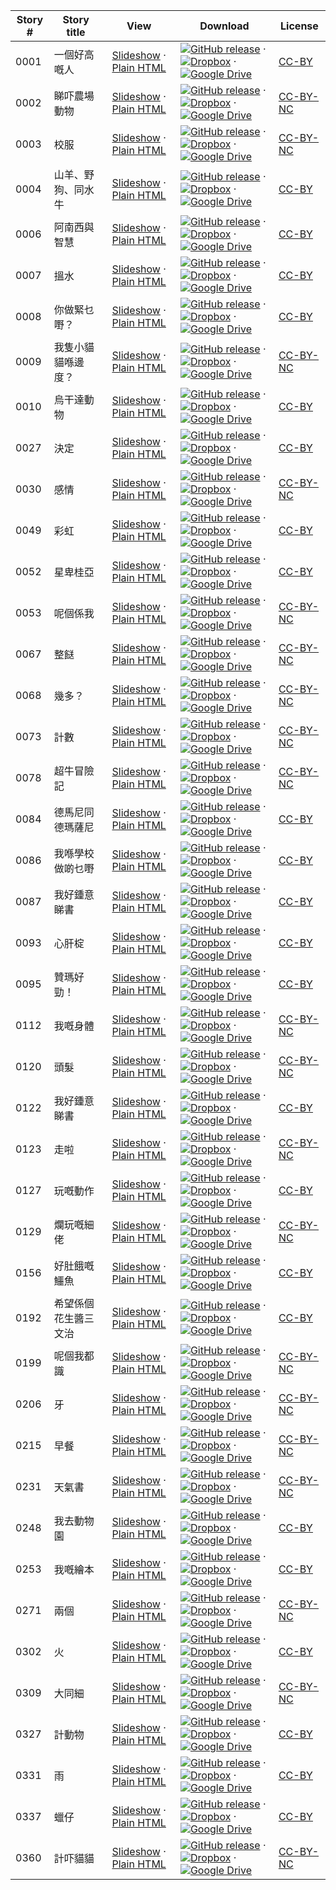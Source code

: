 Story # | Story title | View | Download | License
-------- | -----------  |:-------:| ---------------- | -------
0001 | 一個好高嘅人 | <a href="https://global-asp.github.io/stories/yue/0001_一個好高嘅人_slides.html" target="_blank">Slideshow</a> · [Plain HTML](https://global-asp.github.io/stories/yue/0001_一個好高嘅人.html) | [![GitHub release](https://cloud.githubusercontent.com/assets/9295750/9483128/0e089e5e-4b51-11e5-98ca-6da5cef156a7.png "GitHub release")](https://github.com/global-asp/global-asp/releases/download/v1.1/yue.zip) · [![Dropbox](https://cloud.githubusercontent.com/assets/9295750/10150606/3f5ae2dc-65f5-11e5-8f63-841c51cc1cde.png "Dropbox")](https://www.dropbox.com/s/wb7smewm55zy51g/yue.zip) · [![Google Drive](https://cloud.githubusercontent.com/assets/9295750/9473522/1d6fdde4-4b10-11e5-98f5-aa6c6b04a08e.png "Google Drive")](https://drive.google.com/open?id=0B59ZADK9EsbsTm42a0JWbXd1Ums) | [CC-BY](https://creativecommons.org/licenses/by/3.0/)
0002 | 睇吓農場動物 | <a href="https://global-asp.github.io/stories/yue/0002_睇吓農場動物_slides.html" target="_blank">Slideshow</a> · [Plain HTML](https://global-asp.github.io/stories/yue/0002_睇吓農場動物.html) | [![GitHub release](https://cloud.githubusercontent.com/assets/9295750/9483128/0e089e5e-4b51-11e5-98ca-6da5cef156a7.png "GitHub release")](https://github.com/global-asp/global-asp/releases/download/v1.1/yue.zip) · [![Dropbox](https://cloud.githubusercontent.com/assets/9295750/10150606/3f5ae2dc-65f5-11e5-8f63-841c51cc1cde.png "Dropbox")](https://www.dropbox.com/s/wb7smewm55zy51g/yue.zip) · [![Google Drive](https://cloud.githubusercontent.com/assets/9295750/9473522/1d6fdde4-4b10-11e5-98f5-aa6c6b04a08e.png "Google Drive")](https://drive.google.com/open?id=0B59ZADK9EsbsTm42a0JWbXd1Ums) | [CC-BY-NC](http://creativecommons.org/licenses/by-nc/3.0/)
0003 | 校服 | <a href="https://global-asp.github.io/stories/yue/0003_校服_slides.html" target="_blank">Slideshow</a> · [Plain HTML](https://global-asp.github.io/stories/yue/0003_校服.html) | [![GitHub release](https://cloud.githubusercontent.com/assets/9295750/9483128/0e089e5e-4b51-11e5-98ca-6da5cef156a7.png "GitHub release")](https://github.com/global-asp/global-asp/releases/download/v1.1/yue.zip) · [![Dropbox](https://cloud.githubusercontent.com/assets/9295750/10150606/3f5ae2dc-65f5-11e5-8f63-841c51cc1cde.png "Dropbox")](https://www.dropbox.com/s/wb7smewm55zy51g/yue.zip) · [![Google Drive](https://cloud.githubusercontent.com/assets/9295750/9473522/1d6fdde4-4b10-11e5-98f5-aa6c6b04a08e.png "Google Drive")](https://drive.google.com/open?id=0B59ZADK9EsbsTm42a0JWbXd1Ums) | [CC-BY-NC](http://creativecommons.org/licenses/by-nc/3.0/)
0004 | 山羊、野狗、同水牛 | <a href="https://global-asp.github.io/stories/yue/0004_山羊、野狗、同水牛_slides.html" target="_blank">Slideshow</a> · [Plain HTML](https://global-asp.github.io/stories/yue/0004_山羊、野狗、同水牛.html) | [![GitHub release](https://cloud.githubusercontent.com/assets/9295750/9483128/0e089e5e-4b51-11e5-98ca-6da5cef156a7.png "GitHub release")](https://github.com/global-asp/global-asp/releases/download/v1.1/yue.zip) · [![Dropbox](https://cloud.githubusercontent.com/assets/9295750/10150606/3f5ae2dc-65f5-11e5-8f63-841c51cc1cde.png "Dropbox")](https://www.dropbox.com/s/wb7smewm55zy51g/yue.zip) · [![Google Drive](https://cloud.githubusercontent.com/assets/9295750/9473522/1d6fdde4-4b10-11e5-98f5-aa6c6b04a08e.png "Google Drive")](https://drive.google.com/open?id=0B59ZADK9EsbsTm42a0JWbXd1Ums) | [CC-BY](https://creativecommons.org/licenses/by/3.0/)
0006 | 阿南西與智慧 | <a href="https://global-asp.github.io/stories/yue/0006_阿南西與智慧_slides.html" target="_blank">Slideshow</a> · [Plain HTML](https://global-asp.github.io/stories/yue/0006_阿南西與智慧.html) | [![GitHub release](https://cloud.githubusercontent.com/assets/9295750/9483128/0e089e5e-4b51-11e5-98ca-6da5cef156a7.png "GitHub release")](https://github.com/global-asp/global-asp/releases/download/v1.1/yue.zip) · [![Dropbox](https://cloud.githubusercontent.com/assets/9295750/10150606/3f5ae2dc-65f5-11e5-8f63-841c51cc1cde.png "Dropbox")](https://www.dropbox.com/s/wb7smewm55zy51g/yue.zip) · [![Google Drive](https://cloud.githubusercontent.com/assets/9295750/9473522/1d6fdde4-4b10-11e5-98f5-aa6c6b04a08e.png "Google Drive")](https://drive.google.com/open?id=0B59ZADK9EsbsTm42a0JWbXd1Ums) | [CC-BY](https://creativecommons.org/licenses/by/3.0/)
0007 | 搵水 | <a href="https://global-asp.github.io/stories/yue/0007_搵水_slides.html" target="_blank">Slideshow</a> · [Plain HTML](https://global-asp.github.io/stories/yue/0007_搵水.html) | [![GitHub release](https://cloud.githubusercontent.com/assets/9295750/9483128/0e089e5e-4b51-11e5-98ca-6da5cef156a7.png "GitHub release")](https://github.com/global-asp/global-asp/releases/download/v1.1/yue.zip) · [![Dropbox](https://cloud.githubusercontent.com/assets/9295750/10150606/3f5ae2dc-65f5-11e5-8f63-841c51cc1cde.png "Dropbox")](https://www.dropbox.com/s/wb7smewm55zy51g/yue.zip) · [![Google Drive](https://cloud.githubusercontent.com/assets/9295750/9473522/1d6fdde4-4b10-11e5-98f5-aa6c6b04a08e.png "Google Drive")](https://drive.google.com/open?id=0B59ZADK9EsbsTm42a0JWbXd1Ums) | [CC-BY](https://creativecommons.org/licenses/by/3.0/)
0008 | 你做緊乜嘢？ | <a href="https://global-asp.github.io/stories/yue/0008_你做緊乜嘢_slides.html" target="_blank">Slideshow</a> · [Plain HTML](https://global-asp.github.io/stories/yue/0008_你做緊乜嘢.html) | [![GitHub release](https://cloud.githubusercontent.com/assets/9295750/9483128/0e089e5e-4b51-11e5-98ca-6da5cef156a7.png "GitHub release")](https://github.com/global-asp/global-asp/releases/download/v1.1/yue.zip) · [![Dropbox](https://cloud.githubusercontent.com/assets/9295750/10150606/3f5ae2dc-65f5-11e5-8f63-841c51cc1cde.png "Dropbox")](https://www.dropbox.com/s/wb7smewm55zy51g/yue.zip) · [![Google Drive](https://cloud.githubusercontent.com/assets/9295750/9473522/1d6fdde4-4b10-11e5-98f5-aa6c6b04a08e.png "Google Drive")](https://drive.google.com/open?id=0B59ZADK9EsbsTm42a0JWbXd1Ums) | [CC-BY](https://creativecommons.org/licenses/by/3.0/)
0009 | 我隻小貓貓喺邊度？ | <a href="https://global-asp.github.io/stories/yue/0009_我隻小貓貓喺邊度_slides.html" target="_blank">Slideshow</a> · [Plain HTML](https://global-asp.github.io/stories/yue/0009_我隻小貓貓喺邊度.html) | [![GitHub release](https://cloud.githubusercontent.com/assets/9295750/9483128/0e089e5e-4b51-11e5-98ca-6da5cef156a7.png "GitHub release")](https://github.com/global-asp/global-asp/releases/download/v1.1/yue.zip) · [![Dropbox](https://cloud.githubusercontent.com/assets/9295750/10150606/3f5ae2dc-65f5-11e5-8f63-841c51cc1cde.png "Dropbox")](https://www.dropbox.com/s/wb7smewm55zy51g/yue.zip) · [![Google Drive](https://cloud.githubusercontent.com/assets/9295750/9473522/1d6fdde4-4b10-11e5-98f5-aa6c6b04a08e.png "Google Drive")](https://drive.google.com/open?id=0B59ZADK9EsbsTm42a0JWbXd1Ums) | [CC-BY-NC](http://creativecommons.org/licenses/by-nc/3.0/)
0010 | 烏干達動物 | <a href="https://global-asp.github.io/stories/yue/0010_烏干達動物_slides.html" target="_blank">Slideshow</a> · [Plain HTML](https://global-asp.github.io/stories/yue/0010_烏干達動物.html) | [![GitHub release](https://cloud.githubusercontent.com/assets/9295750/9483128/0e089e5e-4b51-11e5-98ca-6da5cef156a7.png "GitHub release")](https://github.com/global-asp/global-asp/releases/download/v1.1/yue.zip) · [![Dropbox](https://cloud.githubusercontent.com/assets/9295750/10150606/3f5ae2dc-65f5-11e5-8f63-841c51cc1cde.png "Dropbox")](https://www.dropbox.com/s/wb7smewm55zy51g/yue.zip) · [![Google Drive](https://cloud.githubusercontent.com/assets/9295750/9473522/1d6fdde4-4b10-11e5-98f5-aa6c6b04a08e.png "Google Drive")](https://drive.google.com/open?id=0B59ZADK9EsbsTm42a0JWbXd1Ums) | [CC-BY](https://creativecommons.org/licenses/by/3.0/)
0027 | 決定 | <a href="https://global-asp.github.io/stories/yue/0027_決定_slides.html" target="_blank">Slideshow</a> · [Plain HTML](https://global-asp.github.io/stories/yue/0027_決定.html) | [![GitHub release](https://cloud.githubusercontent.com/assets/9295750/9483128/0e089e5e-4b51-11e5-98ca-6da5cef156a7.png "GitHub release")](https://github.com/global-asp/global-asp/releases/download/v1.1/yue.zip) · [![Dropbox](https://cloud.githubusercontent.com/assets/9295750/10150606/3f5ae2dc-65f5-11e5-8f63-841c51cc1cde.png "Dropbox")](https://www.dropbox.com/s/wb7smewm55zy51g/yue.zip) · [![Google Drive](https://cloud.githubusercontent.com/assets/9295750/9473522/1d6fdde4-4b10-11e5-98f5-aa6c6b04a08e.png "Google Drive")](https://drive.google.com/open?id=0B59ZADK9EsbsTm42a0JWbXd1Ums) | [CC-BY](https://creativecommons.org/licenses/by/3.0/)
0030 | 感情 | <a href="https://global-asp.github.io/stories/yue/0030_感情_slides.html" target="_blank">Slideshow</a> · [Plain HTML](https://global-asp.github.io/stories/yue/0030_感情.html) | [![GitHub release](https://cloud.githubusercontent.com/assets/9295750/9483128/0e089e5e-4b51-11e5-98ca-6da5cef156a7.png "GitHub release")](https://github.com/global-asp/global-asp/releases/download/v1.1/yue.zip) · [![Dropbox](https://cloud.githubusercontent.com/assets/9295750/10150606/3f5ae2dc-65f5-11e5-8f63-841c51cc1cde.png "Dropbox")](https://www.dropbox.com/s/wb7smewm55zy51g/yue.zip) · [![Google Drive](https://cloud.githubusercontent.com/assets/9295750/9473522/1d6fdde4-4b10-11e5-98f5-aa6c6b04a08e.png "Google Drive")](https://drive.google.com/open?id=0B59ZADK9EsbsTm42a0JWbXd1Ums) | [CC-BY-NC](http://creativecommons.org/licenses/by-nc/3.0/)
0049 | 彩虹 | <a href="https://global-asp.github.io/stories/yue/0049_彩虹_slides.html" target="_blank">Slideshow</a> · [Plain HTML](https://global-asp.github.io/stories/yue/0049_彩虹.html) | [![GitHub release](https://cloud.githubusercontent.com/assets/9295750/9483128/0e089e5e-4b51-11e5-98ca-6da5cef156a7.png "GitHub release")](https://github.com/global-asp/global-asp/releases/download/v1.1/yue.zip) · [![Dropbox](https://cloud.githubusercontent.com/assets/9295750/10150606/3f5ae2dc-65f5-11e5-8f63-841c51cc1cde.png "Dropbox")](https://www.dropbox.com/s/wb7smewm55zy51g/yue.zip) · [![Google Drive](https://cloud.githubusercontent.com/assets/9295750/9473522/1d6fdde4-4b10-11e5-98f5-aa6c6b04a08e.png "Google Drive")](https://drive.google.com/open?id=0B59ZADK9EsbsTm42a0JWbXd1Ums) | [CC-BY](https://creativecommons.org/licenses/by/3.0/)
0052 | 星卑桂亞 | <a href="https://global-asp.github.io/stories/yue/0052_星卑桂亞_slides.html" target="_blank">Slideshow</a> · [Plain HTML](https://global-asp.github.io/stories/yue/0052_星卑桂亞.html) | [![GitHub release](https://cloud.githubusercontent.com/assets/9295750/9483128/0e089e5e-4b51-11e5-98ca-6da5cef156a7.png "GitHub release")](https://github.com/global-asp/global-asp/releases/download/v1.1/yue.zip) · [![Dropbox](https://cloud.githubusercontent.com/assets/9295750/10150606/3f5ae2dc-65f5-11e5-8f63-841c51cc1cde.png "Dropbox")](https://www.dropbox.com/s/wb7smewm55zy51g/yue.zip) · [![Google Drive](https://cloud.githubusercontent.com/assets/9295750/9473522/1d6fdde4-4b10-11e5-98f5-aa6c6b04a08e.png "Google Drive")](https://drive.google.com/open?id=0B59ZADK9EsbsTm42a0JWbXd1Ums) | [CC-BY](https://creativecommons.org/licenses/by/3.0/)
0053 | 呢個係我 | <a href="https://global-asp.github.io/stories/yue/0053_呢個係我_slides.html" target="_blank">Slideshow</a> · [Plain HTML](https://global-asp.github.io/stories/yue/0053_呢個係我.html) | [![GitHub release](https://cloud.githubusercontent.com/assets/9295750/9483128/0e089e5e-4b51-11e5-98ca-6da5cef156a7.png "GitHub release")](https://github.com/global-asp/global-asp/releases/download/v1.1/yue.zip) · [![Dropbox](https://cloud.githubusercontent.com/assets/9295750/10150606/3f5ae2dc-65f5-11e5-8f63-841c51cc1cde.png "Dropbox")](https://www.dropbox.com/s/wb7smewm55zy51g/yue.zip) · [![Google Drive](https://cloud.githubusercontent.com/assets/9295750/9473522/1d6fdde4-4b10-11e5-98f5-aa6c6b04a08e.png "Google Drive")](https://drive.google.com/open?id=0B59ZADK9EsbsTm42a0JWbXd1Ums) | [CC-BY-NC](http://creativecommons.org/licenses/by-nc/3.0/)
0067 | 整餸 | <a href="https://global-asp.github.io/stories/yue/0067_整餸_slides.html" target="_blank">Slideshow</a> · [Plain HTML](https://global-asp.github.io/stories/yue/0067_整餸.html) | [![GitHub release](https://cloud.githubusercontent.com/assets/9295750/9483128/0e089e5e-4b51-11e5-98ca-6da5cef156a7.png "GitHub release")](https://github.com/global-asp/global-asp/releases/download/v1.1/yue.zip) · [![Dropbox](https://cloud.githubusercontent.com/assets/9295750/10150606/3f5ae2dc-65f5-11e5-8f63-841c51cc1cde.png "Dropbox")](https://www.dropbox.com/s/wb7smewm55zy51g/yue.zip) · [![Google Drive](https://cloud.githubusercontent.com/assets/9295750/9473522/1d6fdde4-4b10-11e5-98f5-aa6c6b04a08e.png "Google Drive")](https://drive.google.com/open?id=0B59ZADK9EsbsTm42a0JWbXd1Ums) | [CC-BY-NC](http://creativecommons.org/licenses/by-nc/3.0/)
0068 | 幾多？ | <a href="https://global-asp.github.io/stories/yue/0068_幾多_slides.html" target="_blank">Slideshow</a> · [Plain HTML](https://global-asp.github.io/stories/yue/0068_幾多.html) | [![GitHub release](https://cloud.githubusercontent.com/assets/9295750/9483128/0e089e5e-4b51-11e5-98ca-6da5cef156a7.png "GitHub release")](https://github.com/global-asp/global-asp/releases/download/v1.1/yue.zip) · [![Dropbox](https://cloud.githubusercontent.com/assets/9295750/10150606/3f5ae2dc-65f5-11e5-8f63-841c51cc1cde.png "Dropbox")](https://www.dropbox.com/s/wb7smewm55zy51g/yue.zip) · [![Google Drive](https://cloud.githubusercontent.com/assets/9295750/9473522/1d6fdde4-4b10-11e5-98f5-aa6c6b04a08e.png "Google Drive")](https://drive.google.com/open?id=0B59ZADK9EsbsTm42a0JWbXd1Ums) | [CC-BY-NC](http://creativecommons.org/licenses/by-nc/3.0/)
0073 | 計數 | <a href="https://global-asp.github.io/stories/yue/0073_計數_slides.html" target="_blank">Slideshow</a> · [Plain HTML](https://global-asp.github.io/stories/yue/0073_計數.html) | [![GitHub release](https://cloud.githubusercontent.com/assets/9295750/9483128/0e089e5e-4b51-11e5-98ca-6da5cef156a7.png "GitHub release")](https://github.com/global-asp/global-asp/releases/download/v1.1/yue.zip) · [![Dropbox](https://cloud.githubusercontent.com/assets/9295750/10150606/3f5ae2dc-65f5-11e5-8f63-841c51cc1cde.png "Dropbox")](https://www.dropbox.com/s/wb7smewm55zy51g/yue.zip) · [![Google Drive](https://cloud.githubusercontent.com/assets/9295750/9473522/1d6fdde4-4b10-11e5-98f5-aa6c6b04a08e.png "Google Drive")](https://drive.google.com/open?id=0B59ZADK9EsbsTm42a0JWbXd1Ums) | [CC-BY-NC](http://creativecommons.org/licenses/by-nc/3.0/)
0078 | 超牛冒險記 | <a href="https://global-asp.github.io/stories/yue/0078_超牛冒險記_slides.html" target="_blank">Slideshow</a> · [Plain HTML](https://global-asp.github.io/stories/yue/0078_超牛冒險記.html) | [![GitHub release](https://cloud.githubusercontent.com/assets/9295750/9483128/0e089e5e-4b51-11e5-98ca-6da5cef156a7.png "GitHub release")](https://github.com/global-asp/global-asp/releases/download/v1.1/yue.zip) · [![Dropbox](https://cloud.githubusercontent.com/assets/9295750/10150606/3f5ae2dc-65f5-11e5-8f63-841c51cc1cde.png "Dropbox")](https://www.dropbox.com/s/wb7smewm55zy51g/yue.zip) · [![Google Drive](https://cloud.githubusercontent.com/assets/9295750/9473522/1d6fdde4-4b10-11e5-98f5-aa6c6b04a08e.png "Google Drive")](https://drive.google.com/open?id=0B59ZADK9EsbsTm42a0JWbXd1Ums) | [CC-BY-NC](http://creativecommons.org/licenses/by-nc/3.0/)
0084 | 德馬尼同德瑪薩尼 | <a href="https://global-asp.github.io/stories/yue/0084_德馬尼同德瑪薩尼_slides.html" target="_blank">Slideshow</a> · [Plain HTML](https://global-asp.github.io/stories/yue/0084_德馬尼同德瑪薩尼.html) | [![GitHub release](https://cloud.githubusercontent.com/assets/9295750/9483128/0e089e5e-4b51-11e5-98ca-6da5cef156a7.png "GitHub release")](https://github.com/global-asp/global-asp/releases/download/v1.1/yue.zip) · [![Dropbox](https://cloud.githubusercontent.com/assets/9295750/10150606/3f5ae2dc-65f5-11e5-8f63-841c51cc1cde.png "Dropbox")](https://www.dropbox.com/s/wb7smewm55zy51g/yue.zip) · [![Google Drive](https://cloud.githubusercontent.com/assets/9295750/9473522/1d6fdde4-4b10-11e5-98f5-aa6c6b04a08e.png "Google Drive")](https://drive.google.com/open?id=0B59ZADK9EsbsTm42a0JWbXd1Ums) | [CC-BY](https://creativecommons.org/licenses/by/3.0/)
0086 | 我喺學校做啲乜嘢 | <a href="https://global-asp.github.io/stories/yue/0086_我喺學校做乜嘢_slides.html" target="_blank">Slideshow</a> · [Plain HTML](https://global-asp.github.io/stories/yue/0086_我喺學校做乜嘢.html) | [![GitHub release](https://cloud.githubusercontent.com/assets/9295750/9483128/0e089e5e-4b51-11e5-98ca-6da5cef156a7.png "GitHub release")](https://github.com/global-asp/global-asp/releases/download/v1.1/yue.zip) · [![Dropbox](https://cloud.githubusercontent.com/assets/9295750/10150606/3f5ae2dc-65f5-11e5-8f63-841c51cc1cde.png "Dropbox")](https://www.dropbox.com/s/wb7smewm55zy51g/yue.zip) · [![Google Drive](https://cloud.githubusercontent.com/assets/9295750/9473522/1d6fdde4-4b10-11e5-98f5-aa6c6b04a08e.png "Google Drive")](https://drive.google.com/open?id=0B59ZADK9EsbsTm42a0JWbXd1Ums) | [CC-BY](https://creativecommons.org/licenses/by/3.0/)
0087 | 我好鍾意睇書 | <a href="https://global-asp.github.io/stories/yue/0087_我好鍾意睇書_slides.html" target="_blank">Slideshow</a> · [Plain HTML](https://global-asp.github.io/stories/yue/0087_我好鍾意睇書.html) | [![GitHub release](https://cloud.githubusercontent.com/assets/9295750/9483128/0e089e5e-4b51-11e5-98ca-6da5cef156a7.png "GitHub release")](https://github.com/global-asp/global-asp/releases/download/v1.1/yue.zip) · [![Dropbox](https://cloud.githubusercontent.com/assets/9295750/10150606/3f5ae2dc-65f5-11e5-8f63-841c51cc1cde.png "Dropbox")](https://www.dropbox.com/s/wb7smewm55zy51g/yue.zip) · [![Google Drive](https://cloud.githubusercontent.com/assets/9295750/9473522/1d6fdde4-4b10-11e5-98f5-aa6c6b04a08e.png "Google Drive")](https://drive.google.com/open?id=0B59ZADK9EsbsTm42a0JWbXd1Ums) | [CC-BY](https://creativecommons.org/licenses/by/3.0/)
0093 | 心肝椗 | <a href="https://global-asp.github.io/stories/yue/0093_心肝椗_slides.html" target="_blank">Slideshow</a> · [Plain HTML](https://global-asp.github.io/stories/yue/0093_心肝椗.html) | [![GitHub release](https://cloud.githubusercontent.com/assets/9295750/9483128/0e089e5e-4b51-11e5-98ca-6da5cef156a7.png "GitHub release")](https://github.com/global-asp/global-asp/releases/download/v1.1/yue.zip) · [![Dropbox](https://cloud.githubusercontent.com/assets/9295750/10150606/3f5ae2dc-65f5-11e5-8f63-841c51cc1cde.png "Dropbox")](https://www.dropbox.com/s/wb7smewm55zy51g/yue.zip) · [![Google Drive](https://cloud.githubusercontent.com/assets/9295750/9473522/1d6fdde4-4b10-11e5-98f5-aa6c6b04a08e.png "Google Drive")](https://drive.google.com/open?id=0B59ZADK9EsbsTm42a0JWbXd1Ums) | [CC-BY](https://creativecommons.org/licenses/by/3.0/)
0095 | 贊瑪好勁！ | <a href="https://global-asp.github.io/stories/yue/0095_贊瑪好勁_slides.html" target="_blank">Slideshow</a> · [Plain HTML](https://global-asp.github.io/stories/yue/0095_贊瑪好勁.html) | [![GitHub release](https://cloud.githubusercontent.com/assets/9295750/9483128/0e089e5e-4b51-11e5-98ca-6da5cef156a7.png "GitHub release")](https://github.com/global-asp/global-asp/releases/download/v1.1/yue.zip) · [![Dropbox](https://cloud.githubusercontent.com/assets/9295750/10150606/3f5ae2dc-65f5-11e5-8f63-841c51cc1cde.png "Dropbox")](https://www.dropbox.com/s/wb7smewm55zy51g/yue.zip) · [![Google Drive](https://cloud.githubusercontent.com/assets/9295750/9473522/1d6fdde4-4b10-11e5-98f5-aa6c6b04a08e.png "Google Drive")](https://drive.google.com/open?id=0B59ZADK9EsbsTm42a0JWbXd1Ums) | [CC-BY](https://creativecommons.org/licenses/by/3.0/)
0112 | 我嘅身體 | <a href="https://global-asp.github.io/stories/yue/0112_我嘅身體_slides.html" target="_blank">Slideshow</a> · [Plain HTML](https://global-asp.github.io/stories/yue/0112_我嘅身體.html) | [![GitHub release](https://cloud.githubusercontent.com/assets/9295750/9483128/0e089e5e-4b51-11e5-98ca-6da5cef156a7.png "GitHub release")](https://github.com/global-asp/global-asp/releases/download/v1.1/yue.zip) · [![Dropbox](https://cloud.githubusercontent.com/assets/9295750/10150606/3f5ae2dc-65f5-11e5-8f63-841c51cc1cde.png "Dropbox")](https://www.dropbox.com/s/wb7smewm55zy51g/yue.zip) · [![Google Drive](https://cloud.githubusercontent.com/assets/9295750/9473522/1d6fdde4-4b10-11e5-98f5-aa6c6b04a08e.png "Google Drive")](https://drive.google.com/open?id=0B59ZADK9EsbsTm42a0JWbXd1Ums) | [CC-BY-NC](http://creativecommons.org/licenses/by-nc/3.0/)
0120 | 頭髮 | <a href="https://global-asp.github.io/stories/yue/0120_頭髮_slides.html" target="_blank">Slideshow</a> · [Plain HTML](https://global-asp.github.io/stories/yue/0120_頭髮.html) | [![GitHub release](https://cloud.githubusercontent.com/assets/9295750/9483128/0e089e5e-4b51-11e5-98ca-6da5cef156a7.png "GitHub release")](https://github.com/global-asp/global-asp/releases/download/v1.1/yue.zip) · [![Dropbox](https://cloud.githubusercontent.com/assets/9295750/10150606/3f5ae2dc-65f5-11e5-8f63-841c51cc1cde.png "Dropbox")](https://www.dropbox.com/s/wb7smewm55zy51g/yue.zip) · [![Google Drive](https://cloud.githubusercontent.com/assets/9295750/9473522/1d6fdde4-4b10-11e5-98f5-aa6c6b04a08e.png "Google Drive")](https://drive.google.com/open?id=0B59ZADK9EsbsTm42a0JWbXd1Ums) | [CC-BY-NC](http://creativecommons.org/licenses/by-nc/3.0/)
0122 | 我好鍾意睇書 | <a href="https://global-asp.github.io/stories/yue/0122_我好鍾意睇書_slides.html" target="_blank">Slideshow</a> · [Plain HTML](https://global-asp.github.io/stories/yue/0122_我好鍾意睇書.html) | [![GitHub release](https://cloud.githubusercontent.com/assets/9295750/9483128/0e089e5e-4b51-11e5-98ca-6da5cef156a7.png "GitHub release")](https://github.com/global-asp/global-asp/releases/download/v1.1/yue.zip) · [![Dropbox](https://cloud.githubusercontent.com/assets/9295750/10150606/3f5ae2dc-65f5-11e5-8f63-841c51cc1cde.png "Dropbox")](https://www.dropbox.com/s/wb7smewm55zy51g/yue.zip) · [![Google Drive](https://cloud.githubusercontent.com/assets/9295750/9473522/1d6fdde4-4b10-11e5-98f5-aa6c6b04a08e.png "Google Drive")](https://drive.google.com/open?id=0B59ZADK9EsbsTm42a0JWbXd1Ums) | [CC-BY](https://creativecommons.org/licenses/by/3.0/)
0123 | 走啦 | <a href="https://global-asp.github.io/stories/yue/0123_走啦_slides.html" target="_blank">Slideshow</a> · [Plain HTML](https://global-asp.github.io/stories/yue/0123_走啦.html) | [![GitHub release](https://cloud.githubusercontent.com/assets/9295750/9483128/0e089e5e-4b51-11e5-98ca-6da5cef156a7.png "GitHub release")](https://github.com/global-asp/global-asp/releases/download/v1.1/yue.zip) · [![Dropbox](https://cloud.githubusercontent.com/assets/9295750/10150606/3f5ae2dc-65f5-11e5-8f63-841c51cc1cde.png "Dropbox")](https://www.dropbox.com/s/wb7smewm55zy51g/yue.zip) · [![Google Drive](https://cloud.githubusercontent.com/assets/9295750/9473522/1d6fdde4-4b10-11e5-98f5-aa6c6b04a08e.png "Google Drive")](https://drive.google.com/open?id=0B59ZADK9EsbsTm42a0JWbXd1Ums) | [CC-BY-NC](http://creativecommons.org/licenses/by-nc/3.0/)
0127 | 玩嘅動作 | <a href="https://global-asp.github.io/stories/yue/0127_玩嘅動作_slides.html" target="_blank">Slideshow</a> · [Plain HTML](https://global-asp.github.io/stories/yue/0127_玩嘅動作.html) | [![GitHub release](https://cloud.githubusercontent.com/assets/9295750/9483128/0e089e5e-4b51-11e5-98ca-6da5cef156a7.png "GitHub release")](https://github.com/global-asp/global-asp/releases/download/v1.1/yue.zip) · [![Dropbox](https://cloud.githubusercontent.com/assets/9295750/10150606/3f5ae2dc-65f5-11e5-8f63-841c51cc1cde.png "Dropbox")](https://www.dropbox.com/s/wb7smewm55zy51g/yue.zip) · [![Google Drive](https://cloud.githubusercontent.com/assets/9295750/9473522/1d6fdde4-4b10-11e5-98f5-aa6c6b04a08e.png "Google Drive")](https://drive.google.com/open?id=0B59ZADK9EsbsTm42a0JWbXd1Ums) | [CC-BY](https://creativecommons.org/licenses/by/3.0/)
0129 | 爛玩嘅細佬 | <a href="https://global-asp.github.io/stories/yue/0129_爛玩嘅細佬_slides.html" target="_blank">Slideshow</a> · [Plain HTML](https://global-asp.github.io/stories/yue/0129_爛玩嘅細佬.html) | [![GitHub release](https://cloud.githubusercontent.com/assets/9295750/9483128/0e089e5e-4b51-11e5-98ca-6da5cef156a7.png "GitHub release")](https://github.com/global-asp/global-asp/releases/download/v1.1/yue.zip) · [![Dropbox](https://cloud.githubusercontent.com/assets/9295750/10150606/3f5ae2dc-65f5-11e5-8f63-841c51cc1cde.png "Dropbox")](https://www.dropbox.com/s/wb7smewm55zy51g/yue.zip) · [![Google Drive](https://cloud.githubusercontent.com/assets/9295750/9473522/1d6fdde4-4b10-11e5-98f5-aa6c6b04a08e.png "Google Drive")](https://drive.google.com/open?id=0B59ZADK9EsbsTm42a0JWbXd1Ums) | [CC-BY-NC](http://creativecommons.org/licenses/by-nc/3.0/)
0156 | 好肚餓嘅鱷魚 | <a href="https://global-asp.github.io/stories/yue/0156_好肚餓嘅鱷魚_slides.html" target="_blank">Slideshow</a> · [Plain HTML](https://global-asp.github.io/stories/yue/0156_好肚餓嘅鱷魚.html) | [![GitHub release](https://cloud.githubusercontent.com/assets/9295750/9483128/0e089e5e-4b51-11e5-98ca-6da5cef156a7.png "GitHub release")](https://github.com/global-asp/global-asp/releases/download/v1.1/yue.zip) · [![Dropbox](https://cloud.githubusercontent.com/assets/9295750/10150606/3f5ae2dc-65f5-11e5-8f63-841c51cc1cde.png "Dropbox")](https://www.dropbox.com/s/wb7smewm55zy51g/yue.zip) · [![Google Drive](https://cloud.githubusercontent.com/assets/9295750/9473522/1d6fdde4-4b10-11e5-98f5-aa6c6b04a08e.png "Google Drive")](https://drive.google.com/open?id=0B59ZADK9EsbsTm42a0JWbXd1Ums) | [CC-BY](https://creativecommons.org/licenses/by/3.0/)
0192 | 希望係個花生醬三文治 | <a href="https://global-asp.github.io/stories/yue/0192_希望係個花生醬三文治_slides.html" target="_blank">Slideshow</a> · [Plain HTML](https://global-asp.github.io/stories/yue/0192_希望係個花生醬三文治.html) | [![GitHub release](https://cloud.githubusercontent.com/assets/9295750/9483128/0e089e5e-4b51-11e5-98ca-6da5cef156a7.png "GitHub release")](https://github.com/global-asp/global-asp/releases/download/v1.1/yue.zip) · [![Dropbox](https://cloud.githubusercontent.com/assets/9295750/10150606/3f5ae2dc-65f5-11e5-8f63-841c51cc1cde.png "Dropbox")](https://www.dropbox.com/s/wb7smewm55zy51g/yue.zip) · [![Google Drive](https://cloud.githubusercontent.com/assets/9295750/9473522/1d6fdde4-4b10-11e5-98f5-aa6c6b04a08e.png "Google Drive")](https://drive.google.com/open?id=0B59ZADK9EsbsTm42a0JWbXd1Ums) | [CC-BY](https://creativecommons.org/licenses/by/3.0/)
0199 | 呢個我都識 | <a href="https://global-asp.github.io/stories/yue/0199_呢個我都識_slides.html" target="_blank">Slideshow</a> · [Plain HTML](https://global-asp.github.io/stories/yue/0199_呢個我都識.html) | [![GitHub release](https://cloud.githubusercontent.com/assets/9295750/9483128/0e089e5e-4b51-11e5-98ca-6da5cef156a7.png "GitHub release")](https://github.com/global-asp/global-asp/releases/download/v1.1/yue.zip) · [![Dropbox](https://cloud.githubusercontent.com/assets/9295750/10150606/3f5ae2dc-65f5-11e5-8f63-841c51cc1cde.png "Dropbox")](https://www.dropbox.com/s/wb7smewm55zy51g/yue.zip) · [![Google Drive](https://cloud.githubusercontent.com/assets/9295750/9473522/1d6fdde4-4b10-11e5-98f5-aa6c6b04a08e.png "Google Drive")](https://drive.google.com/open?id=0B59ZADK9EsbsTm42a0JWbXd1Ums) | [CC-BY-NC](http://creativecommons.org/licenses/by-nc/3.0/)
0206 | 牙 | <a href="https://global-asp.github.io/stories/yue/0206_牙_slides.html" target="_blank">Slideshow</a> · [Plain HTML](https://global-asp.github.io/stories/yue/0206_牙.html) | [![GitHub release](https://cloud.githubusercontent.com/assets/9295750/9483128/0e089e5e-4b51-11e5-98ca-6da5cef156a7.png "GitHub release")](https://github.com/global-asp/global-asp/releases/download/v1.1/yue.zip) · [![Dropbox](https://cloud.githubusercontent.com/assets/9295750/10150606/3f5ae2dc-65f5-11e5-8f63-841c51cc1cde.png "Dropbox")](https://www.dropbox.com/s/wb7smewm55zy51g/yue.zip) · [![Google Drive](https://cloud.githubusercontent.com/assets/9295750/9473522/1d6fdde4-4b10-11e5-98f5-aa6c6b04a08e.png "Google Drive")](https://drive.google.com/open?id=0B59ZADK9EsbsTm42a0JWbXd1Ums) | [CC-BY-NC](http://creativecommons.org/licenses/by-nc/3.0/)
0215 | 早餐 | <a href="https://global-asp.github.io/stories/yue/0215_早餐_slides.html" target="_blank">Slideshow</a> · [Plain HTML](https://global-asp.github.io/stories/yue/0215_早餐.html) | [![GitHub release](https://cloud.githubusercontent.com/assets/9295750/9483128/0e089e5e-4b51-11e5-98ca-6da5cef156a7.png "GitHub release")](https://github.com/global-asp/global-asp/releases/download/v1.1/yue.zip) · [![Dropbox](https://cloud.githubusercontent.com/assets/9295750/10150606/3f5ae2dc-65f5-11e5-8f63-841c51cc1cde.png "Dropbox")](https://www.dropbox.com/s/wb7smewm55zy51g/yue.zip) · [![Google Drive](https://cloud.githubusercontent.com/assets/9295750/9473522/1d6fdde4-4b10-11e5-98f5-aa6c6b04a08e.png "Google Drive")](https://drive.google.com/open?id=0B59ZADK9EsbsTm42a0JWbXd1Ums) | [CC-BY-NC](http://creativecommons.org/licenses/by-nc/3.0/)
0231 | 天氣書 | <a href="https://global-asp.github.io/stories/yue/0231_天氣書_slides.html" target="_blank">Slideshow</a> · [Plain HTML](https://global-asp.github.io/stories/yue/0231_天氣書.html) | [![GitHub release](https://cloud.githubusercontent.com/assets/9295750/9483128/0e089e5e-4b51-11e5-98ca-6da5cef156a7.png "GitHub release")](https://github.com/global-asp/global-asp/releases/download/v1.1/yue.zip) · [![Dropbox](https://cloud.githubusercontent.com/assets/9295750/10150606/3f5ae2dc-65f5-11e5-8f63-841c51cc1cde.png "Dropbox")](https://www.dropbox.com/s/wb7smewm55zy51g/yue.zip) · [![Google Drive](https://cloud.githubusercontent.com/assets/9295750/9473522/1d6fdde4-4b10-11e5-98f5-aa6c6b04a08e.png "Google Drive")](https://drive.google.com/open?id=0B59ZADK9EsbsTm42a0JWbXd1Ums) | [CC-BY-NC](http://creativecommons.org/licenses/by-nc/3.0/)
0248 | 我去動物園 | <a href="https://global-asp.github.io/stories/yue/0248_我去動物園_slides.html" target="_blank">Slideshow</a> · [Plain HTML](https://global-asp.github.io/stories/yue/0248_我去動物園.html) | [![GitHub release](https://cloud.githubusercontent.com/assets/9295750/9483128/0e089e5e-4b51-11e5-98ca-6da5cef156a7.png "GitHub release")](https://github.com/global-asp/global-asp/releases/download/v1.1/yue.zip) · [![Dropbox](https://cloud.githubusercontent.com/assets/9295750/10150606/3f5ae2dc-65f5-11e5-8f63-841c51cc1cde.png "Dropbox")](https://www.dropbox.com/s/wb7smewm55zy51g/yue.zip) · [![Google Drive](https://cloud.githubusercontent.com/assets/9295750/9473522/1d6fdde4-4b10-11e5-98f5-aa6c6b04a08e.png "Google Drive")](https://drive.google.com/open?id=0B59ZADK9EsbsTm42a0JWbXd1Ums) | [CC-BY](https://creativecommons.org/licenses/by/3.0/)
0253 | 我嘅繪本 | <a href="https://global-asp.github.io/stories/yue/0253_我嘅繪本_slides.html" target="_blank">Slideshow</a> · [Plain HTML](https://global-asp.github.io/stories/yue/0253_我嘅繪本.html) | [![GitHub release](https://cloud.githubusercontent.com/assets/9295750/9483128/0e089e5e-4b51-11e5-98ca-6da5cef156a7.png "GitHub release")](https://github.com/global-asp/global-asp/releases/download/v1.1/yue.zip) · [![Dropbox](https://cloud.githubusercontent.com/assets/9295750/10150606/3f5ae2dc-65f5-11e5-8f63-841c51cc1cde.png "Dropbox")](https://www.dropbox.com/s/wb7smewm55zy51g/yue.zip) · [![Google Drive](https://cloud.githubusercontent.com/assets/9295750/9473522/1d6fdde4-4b10-11e5-98f5-aa6c6b04a08e.png "Google Drive")](https://drive.google.com/open?id=0B59ZADK9EsbsTm42a0JWbXd1Ums) | [CC-BY](https://creativecommons.org/licenses/by/3.0/)
0271 | 兩個 | <a href="https://global-asp.github.io/stories/yue/0271_兩個_slides.html" target="_blank">Slideshow</a> · [Plain HTML](https://global-asp.github.io/stories/yue/0271_兩個.html) | [![GitHub release](https://cloud.githubusercontent.com/assets/9295750/9483128/0e089e5e-4b51-11e5-98ca-6da5cef156a7.png "GitHub release")](https://github.com/global-asp/global-asp/releases/download/v1.1/yue.zip) · [![Dropbox](https://cloud.githubusercontent.com/assets/9295750/10150606/3f5ae2dc-65f5-11e5-8f63-841c51cc1cde.png "Dropbox")](https://www.dropbox.com/s/wb7smewm55zy51g/yue.zip) · [![Google Drive](https://cloud.githubusercontent.com/assets/9295750/9473522/1d6fdde4-4b10-11e5-98f5-aa6c6b04a08e.png "Google Drive")](https://drive.google.com/open?id=0B59ZADK9EsbsTm42a0JWbXd1Ums) | [CC-BY-NC](http://creativecommons.org/licenses/by-nc/3.0/)
0302 | 火 | <a href="https://global-asp.github.io/stories/yue/0302_火_slides.html" target="_blank">Slideshow</a> · [Plain HTML](https://global-asp.github.io/stories/yue/0302_火.html) | [![GitHub release](https://cloud.githubusercontent.com/assets/9295750/9483128/0e089e5e-4b51-11e5-98ca-6da5cef156a7.png "GitHub release")](https://github.com/global-asp/global-asp/releases/download/v1.1/yue.zip) · [![Dropbox](https://cloud.githubusercontent.com/assets/9295750/10150606/3f5ae2dc-65f5-11e5-8f63-841c51cc1cde.png "Dropbox")](https://www.dropbox.com/s/wb7smewm55zy51g/yue.zip) · [![Google Drive](https://cloud.githubusercontent.com/assets/9295750/9473522/1d6fdde4-4b10-11e5-98f5-aa6c6b04a08e.png "Google Drive")](https://drive.google.com/open?id=0B59ZADK9EsbsTm42a0JWbXd1Ums) | [CC-BY](https://creativecommons.org/licenses/by/3.0/)
0309 | 大同細 | <a href="https://global-asp.github.io/stories/yue/0309_大同細_slides.html" target="_blank">Slideshow</a> · [Plain HTML](https://global-asp.github.io/stories/yue/0309_大同細.html) | [![GitHub release](https://cloud.githubusercontent.com/assets/9295750/9483128/0e089e5e-4b51-11e5-98ca-6da5cef156a7.png "GitHub release")](https://github.com/global-asp/global-asp/releases/download/v1.1/yue.zip) · [![Dropbox](https://cloud.githubusercontent.com/assets/9295750/10150606/3f5ae2dc-65f5-11e5-8f63-841c51cc1cde.png "Dropbox")](https://www.dropbox.com/s/wb7smewm55zy51g/yue.zip) · [![Google Drive](https://cloud.githubusercontent.com/assets/9295750/9473522/1d6fdde4-4b10-11e5-98f5-aa6c6b04a08e.png "Google Drive")](https://drive.google.com/open?id=0B59ZADK9EsbsTm42a0JWbXd1Ums) | [CC-BY-NC](http://creativecommons.org/licenses/by-nc/3.0/)
0327 | 計動物 | <a href="https://global-asp.github.io/stories/yue/0327_計動物_slides.html" target="_blank">Slideshow</a> · [Plain HTML](https://global-asp.github.io/stories/yue/0327_計動物.html) | [![GitHub release](https://cloud.githubusercontent.com/assets/9295750/9483128/0e089e5e-4b51-11e5-98ca-6da5cef156a7.png "GitHub release")](https://github.com/global-asp/global-asp/releases/download/v1.1/yue.zip) · [![Dropbox](https://cloud.githubusercontent.com/assets/9295750/10150606/3f5ae2dc-65f5-11e5-8f63-841c51cc1cde.png "Dropbox")](https://www.dropbox.com/s/wb7smewm55zy51g/yue.zip) · [![Google Drive](https://cloud.githubusercontent.com/assets/9295750/9473522/1d6fdde4-4b10-11e5-98f5-aa6c6b04a08e.png "Google Drive")](https://drive.google.com/open?id=0B59ZADK9EsbsTm42a0JWbXd1Ums) | [CC-BY](https://creativecommons.org/licenses/by/3.0/)
0331 | 雨 | <a href="https://global-asp.github.io/stories/yue/0331_雨_slides.html" target="_blank">Slideshow</a> · [Plain HTML](https://global-asp.github.io/stories/yue/0331_雨.html) | [![GitHub release](https://cloud.githubusercontent.com/assets/9295750/9483128/0e089e5e-4b51-11e5-98ca-6da5cef156a7.png "GitHub release")](https://github.com/global-asp/global-asp/releases/download/v1.1/yue.zip) · [![Dropbox](https://cloud.githubusercontent.com/assets/9295750/10150606/3f5ae2dc-65f5-11e5-8f63-841c51cc1cde.png "Dropbox")](https://www.dropbox.com/s/wb7smewm55zy51g/yue.zip) · [![Google Drive](https://cloud.githubusercontent.com/assets/9295750/9473522/1d6fdde4-4b10-11e5-98f5-aa6c6b04a08e.png "Google Drive")](https://drive.google.com/open?id=0B59ZADK9EsbsTm42a0JWbXd1Ums) | [CC-BY](https://creativecommons.org/licenses/by/3.0/)
0337 | 蠟仔 | <a href="https://global-asp.github.io/stories/yue/0337_蠟仔_slides.html" target="_blank">Slideshow</a> · [Plain HTML](https://global-asp.github.io/stories/yue/0337_蠟仔.html) | [![GitHub release](https://cloud.githubusercontent.com/assets/9295750/9483128/0e089e5e-4b51-11e5-98ca-6da5cef156a7.png "GitHub release")](https://github.com/global-asp/global-asp/releases/download/v1.1/yue.zip) · [![Dropbox](https://cloud.githubusercontent.com/assets/9295750/10150606/3f5ae2dc-65f5-11e5-8f63-841c51cc1cde.png "Dropbox")](https://www.dropbox.com/s/wb7smewm55zy51g/yue.zip) · [![Google Drive](https://cloud.githubusercontent.com/assets/9295750/9473522/1d6fdde4-4b10-11e5-98f5-aa6c6b04a08e.png "Google Drive")](https://drive.google.com/open?id=0B59ZADK9EsbsTm42a0JWbXd1Ums) | [CC-BY](https://creativecommons.org/licenses/by/3.0/)
0360 | 計吓貓貓 | <a href="https://global-asp.github.io/stories/yue/0360_計吓貓貓_slides.html" target="_blank">Slideshow</a> · [Plain HTML](https://global-asp.github.io/stories/yue/0360_計吓貓貓.html) | [![GitHub release](https://cloud.githubusercontent.com/assets/9295750/9483128/0e089e5e-4b51-11e5-98ca-6da5cef156a7.png "GitHub release")](https://github.com/global-asp/global-asp/releases/download/v1.1/yue.zip) · [![Dropbox](https://cloud.githubusercontent.com/assets/9295750/10150606/3f5ae2dc-65f5-11e5-8f63-841c51cc1cde.png "Dropbox")](https://www.dropbox.com/s/wb7smewm55zy51g/yue.zip) · [![Google Drive](https://cloud.githubusercontent.com/assets/9295750/9473522/1d6fdde4-4b10-11e5-98f5-aa6c6b04a08e.png "Google Drive")](https://drive.google.com/open?id=0B59ZADK9EsbsTm42a0JWbXd1Ums) | [CC-BY-NC](http://creativecommons.org/licenses/by-nc/3.0/)
